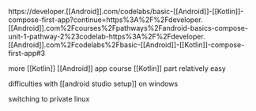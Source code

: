 https://developer.[[Android]].com/codelabs/basic-[[Android]]-[[Kotlin]]-compose-first-app?continue=https%3A%2F%2Fdeveloper.[[Android]].com%2Fcourses%2Fpathways%2Fandroid-basics-compose-unit-1-pathway-2%23codelab-https%3A%2F%2Fdeveloper.[[Android]].com%2Fcodelabs%2Fbasic-[[Android]]-[[Kotlin]]-compose-first-app#3

more [[Kotlin]] [[Android]] app course
[[Kotlin]] part relatively easy

difficulties with [[android studio setup]] on windows  

switching to private linux
